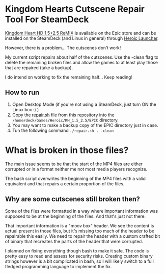 # Kingdom Hearts Cutscene Repair Tool For SteamDeck

[Kingdom Heart HD 1.5+2.5 ReMIX](https://store.epicgames.com/en-US/p/kingdom-hearts-hd-1-5-2-5-remix) is available on the Epic store and can be installed on the SteamDeck (and Linux in general) through [Heroic Launcher](https://heroicgameslauncher.com/).

However, there is a problem... The cutscenes don't work!

My current script repairs about half of the cutscenes. Use the -clean flag to delete the remaining broken files and allow the games to at least play those that are repaired (take a backup).

I do intend on working to fix the remaining half... Keep reading!

## How to run

1. Open Desktop Mode (if you're not using a SteamDeck, just turn ON the Linux box :) )
1. Copy the [repair.sh](https://github.com/stonkie/kingdom-hearts-cutscene-repairer/blob/main/repair.sh) file from this repository into the `/home/deck/Games/Heroic/KH_1.5_2.5/EPIC` directory. 
1. You may want to make a backup copy of the EPIC directory just in case. 
1. Tun the following command `./repair.sh . -clean`

# What is broken in those files?

The main issue seems to be that the start of the MP4 files are either corrupted or in a format neither me not most media players recognize.

The bash script overwrites the beginning of the MP4 files with a valid equivalent and that repairs a certain proportion of the files.

## Why are some cutscenes still broken then?

Some of the files were formatted in a way where important information was supposed to be at the beginning of the files. And that's just not there.

That important information is a "moov box" header. We see the content is actual present in those files, but it's missing too much of the header to be repairable this easily. We need to repair the header with a custom crafted bit of binary that recreates the parts of the header that were corrupted.

I planned on fixing everything though bash to make it safe. The code is pretty easy to read and assess for security risks. Creating custom binary strings however is a bit complicated in bash, so I will likely switch to a full fledged programming language to implement the fix.